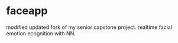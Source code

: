 # faceapp
modified updated fork of my senior capstone project. realtime facial emotion ecognition with NN.
